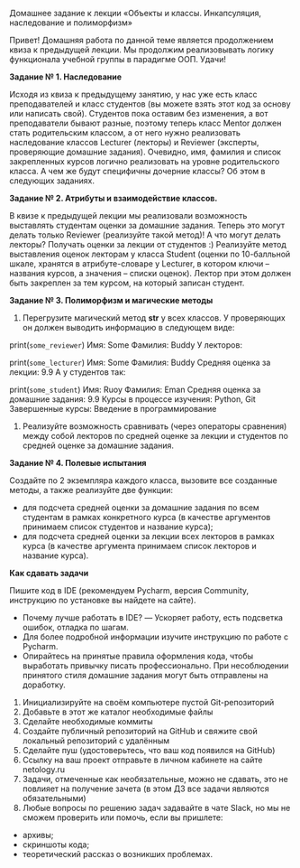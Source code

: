 Домашнее задание к лекции «Объекты и классы. Инкапсуляция, наследование и полиморфизм» 

Привет! Домашняя работа по данной теме является продолжением квиза к предыдущей лекции. Мы продолжим реализовывать логику функционала учебной группы в парадигме ООП. Удачи!

**Задание № 1. Наследование**

Исходя из квиза к предыдущему занятию, у нас уже есть класс преподавателей и класс студентов (вы можете взять этот код за основу или написать свой). Студентов пока оставим без изменения, а вот преподаватели бывают разные, поэтому теперь класс Mentor должен стать родительским классом, а от него нужно реализовать наследование классов Lecturer (лекторы) и Reviewer (эксперты, проверяющие домашние задания). Очевидно, имя, фамилия и список закрепленных курсов логично реализовать на уровне родительского класса. А чем же будут специфичны дочерние классы? Об этом в следующих заданиях.

**Задание № 2. Атрибуты и взаимодействие классов.**

В квизе к предыдущей лекции мы реализовали возможность выставлять студентам оценки за домашние задания. Теперь это могут делать только Reviewer (реализуйте такой метод)! А что могут делать лекторы? Получать оценки за лекции от студентов :) Реализуйте метод выставления оценок лекторам у класса Student (оценки по 10-балльной шкале, хранятся в атрибуте-словаре у Lecturer, в котором ключи – названия курсов, а значения – списки оценок). Лектор при этом должен быть закреплен за тем курсом, на который записан студент.

**Задание № 3. Полиморфизм и магические методы**

1. Перегрузите магический метод __str__ у всех классов.
У проверяющих он должен выводить информацию в следующем виде:

print(`some_reviewer`)
Имя: Some
Фамилия: Buddy
У лекторов:

print(`some_lecturer`)
Имя: Some
Фамилия: Buddy
Средняя оценка за лекции: 9.9
А у студентов так:

print(`some_student`)
Имя: Ruoy
Фамилия: Eman
Средняя оценка за домашние задания: 9.9
Курсы в процессе изучения: Python, Git
Завершенные курсы: Введение в программирование
1. Реализуйте возможность сравнивать (через операторы сравнения) между собой лекторов по средней оценке за лекции и студентов по средней оценке за домашние задания.

**Задание № 4. Полевые испытания**

Создайте по 2 экземпляра каждого класса, вызовите все созданные методы, а также реализуйте две функции:

* для подсчета средней оценки за домашние задания по всем студентам в рамках конкретного курса (в качестве аргументов принимаем список студентов и название курса);
* для подсчета средней оценки за лекции всех лекторов в рамках курса (в качестве аргумента принимаем список лекторов и название курса).

**Как сдавать задачи**

Пишите код в IDE (рекомендуем Pycharm, версия Community, инструкцию по установке вы найдете на сайте).

* Почему лучше работать в IDE? — Ускоряет работу, есть подсветка ошибок, отладка по шагам.
* Для более подробной информации изучите инструкцию по работе с Pycharm.
* Опирайтесь на принятые правила оформления кода, чтобы выработать привычку писать профессионально. При несоблюдении принятого стиля домашние задания могут быть отправлены на доработку.
1. Инициализируйте на своём компьютере пустой Git-репозиторий
2. Добавьте в этот же каталог необходимые файлы
3. Сделайте необходимые коммиты
4. Создайте публичный репозиторий на GitHub и свяжите свой локальный репозиторий с удалённым
5. Сделайте пуш (удостоверьтесь, что ваш код появился на GitHub)
6. Ссылку на ваш проект отправьте в личном кабинете на сайте netology.ru
7. Задачи, отмеченные как необязательные, можно не сдавать, это не повлияет на получение зачета (в этом ДЗ все задачи являются обязательными)
8. Любые вопросы по решению задач задавайте в чате Slack, но мы не сможем проверить или помочь, если вы пришлете:
* архивы;
* скриншоты кода;
* теоретический рассказ о возникших проблемах.